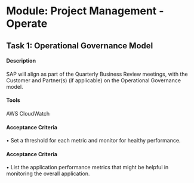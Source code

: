 
# Module: Project Management - Operate
## Task 1: Operational Governance Model
#### Description
SAP will align as part of the Quarterly Business Review meetings, with the Customer and Partner(s) (if applicable) on the Operational Governance model.

#### Tools
AWS CloudWatch
#### Acceptance Criteria
• Set a threshold for each metric and monitor for healthy performance. 
#### Acceptance Criteria
• List the application performance metrics that might be helpful in monitoring the overall application. 